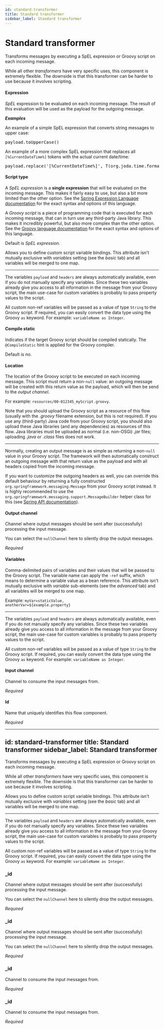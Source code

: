 ```yaml
---
id: standard-transformer
title: Standard transformer
sidebar_label: Standard transformer
---
```



# Standard transformer
Transforms messages by executing a SpEL expression or Groovy script on each incoming message.

While all other <i>transformers</i> have very specific uses, this component is extremely flexible. The downside is that this transformer can be harder to use because it involves scripting.

#### Expression
<i>SpEL</i> expression to be evaluated on each incoming message. The result of this evaluation will be used as the payload for the outgoing message.


<i><b>Examples</b></i>

An example of a simple SpEL expression that converts string messages to upper case:
<pre>
payload.toUpperCase()
</pre>

An example of a more complex SpEL expression that replaces all <code>[%CurrentDateTime%]</code> tokens with the actual current date/time:
<pre>
payload.replace('[%CurrentDateTime%]', T(org.joda.time.format.ISODateTimeFormat).dateTime().print(T(System).currentTimeMillis()))
</pre>

#### Script type
A <i>SpEL expression</i> is a <b>single expression</b> that will be evaluated on the incoming message. This makes it fairly easy to use, but also a bit more limited than the other option. See the <a href="https://docs.spring.io/spring/docs/4.3.8.RELEASE/spring-framework-reference/html/expressions.html" target="_blank">Spring Expression Language documentation</a> for the exact syntax and options of this language.

A <i>Groovy script</i> is a piece of programming code that is executed for each incoming message, that can in turn use any third-party Java library. This makes it incredibly powerful, but also more complex than the other option. See the <a href="http://docs.groovy-lang.org/docs/groovy-2.4.15/html/documentation/" target="_blank">Groovy language documentation</a> for the exact syntax and options of this language.

Default is <i>SpEL expression</i>.


Allows you to define custom script variable bindings. This attribute isn't mutually exclusive with <i>variables</i> setting (see the <i>basic</i> tab) and all variables will be merged to one map.
<hr/>The variables <code>payload</code> and <code>headers</code> are always automatically available, even if you do not manually specify any variables. Since these two variables already give you access to all information in the message from your Groovy script, the main use-case for custom variables is probably to pass property values to the script.

All custom non-ref variables will be passed as a value of type <code>String</code> to the Groovy script. If required, you can easily convert the data type using the Groovy <code>as</code> keyword. For example: <code>variableName as Integer</code>.

#### Compile static
Indicates if the target Groovy script should be compiled statically. The <code>@CompileStatic</code> hint is applied for the Groovy compiler.

Default is <i>no</i>.

#### Location
The location of the Groovy script to be executed on each incoming message. This script must return a non-<code>null</code> value: an outgoing message will be created with this return value as the payload, which will then be send to the <i>output channel</i>.

For example: <code>resources/00-012345_myScript.groovy</code>.

Note that you should upload the Groovy script as a resource of this flow (usually with the <i>.groovy</i> filename extension, but this is not required). If you use any (third-party) Java code from your Groovy script, you should also upload these Java libraries (and any dependencies) as resources of this flow. Java libraries must be uploaded as normal (i.e. non-OSGi) <i>.jar</i> files; uploading <i>.java</i> or <i>.class</i> files does not work.
<hr/>Normally, creating an output message is as simple as returning a non-<code>null</code> value in your Groovy script. The framework will then automatically construct an outgoing message with that return value as the payload and with all headers copied from the incoming message.

If you want to customize the outgoing headers as well, you can override this default behaviour by returning a fully constructed <code>org.springframework.messaging.Message</code> from your Groovy script instead. It is highly recommended to use the <code>org.springframework.messaging.support.MessageBuilder</code> helper class for this (see <a href="https://docs.spring.io/spring/docs/4.3.8.RELEASE/javadoc-api/index.html?org/springframework/messaging/support/MessageBuilder.html" target="_blank">Spring API documentation</a>).

#### Output channel
Channel where output messages should be sent after (successfully) processing the input message.

You can select the <code>nullChannel</code> here to silently drop the output messages.

<i>Required</i>

#### Variables
Comma-delimited pairs of variables and their values that will be passed to the Groovy script. The variable name can apply the <code>-ref</code> suffix, which means to determine a variable value as a bean reference. This attribute isn't mutually exclusive with <i>variable</i> sub-elements (see the <i>advanced</i> tab) and all variables will be merged to one map.

Example:
<code>myVar=staticValue, anotherVar=${example.property}</code>
<hr/>The variables <code>payload</code> and <code>headers</code> are always automatically available, even if you do not manually specify any variables. Since these two variables already give you access to all information in the message from your Groovy script, the main use-case for custom variables is probably to pass property values to the script.

All custom non-ref variables will be passed as a value of type <code>String</code> to the Groovy script. If required, you can easily convert the data type using the Groovy <code>as</code> keyword. For example: <code>variableName as Integer</code>.

#### Input channel
Channel to consume the input messages from.

<i>Required</i>

#### Id
Name that uniquely identifies this flow component.

<i>Required</i>

---
id: standard-transformer
title: Standard transformer
sidebar_label: Standard transformer
---

Transforms messages by executing a SpEL expression or Groovy script on each incoming message.

While all other <i>transformers</i> have very specific uses, this component is extremely flexible. The downside is that this transformer can be harder to use because it involves scripting.


Allows you to define custom script variable bindings. This attribute isn't mutually exclusive with <i>variables</i> setting (see the <i>basic</i> tab) and all variables will be merged to one map.
<hr/>The variables <code>payload</code> and <code>headers</code> are always automatically available, even if you do not manually specify any variables. Since these two variables already give you access to all information in the message from your Groovy script, the main use-case for custom variables is probably to pass property values to the script.

All custom non-ref variables will be passed as a value of type <code>String</code> to the Groovy script. If required, you can easily convert the data type using the Groovy <code>as</code> keyword. For example: <code>variableName as Integer</code>.

### _id
Channel where output messages should be sent after (successfully) processing the input message.

You can select the <code>nullChannel</code> here to silently drop the output messages.

<i>Required</i>

### _id
Channel where output messages should be sent after (successfully) processing the input message.

You can select the <code>nullChannel</code> here to silently drop the output messages.

<i>Required</i>

### _id
Channel to consume the input messages from.

<i>Required</i>

### _id
Channel to consume the input messages from.

<i>Required</i>

